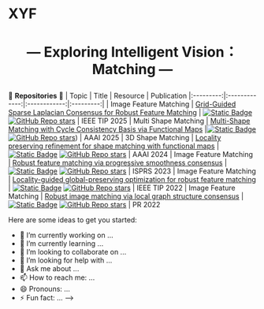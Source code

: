 # XYF

# <p align="center">— Exploring Intelligent Vision：Matching —</p>


🌱 **Repositories** 🌱
|   Topic   |     Title     |    Resource  | Publication
|:---------:|:-------------:|:------------:|:---------:|
|   Image Feature Matching  |   [Grid-Guided Sparse Laplacian Consensus for Robust Feature Matching](https://ieeexplore.ieee.org/abstract/document/10891339) | [![Static Badge](https://img.shields.io/badge/PDF-Download-blue])]([https://github.com/XiaYifan1999/XYF/blob/main/Grid-Guided_Sparse_Laplacian_Consensus_for_Robust_Feature_Matching.pdf]) [![GitHub Repo stars](https://img.shields.io/github/stars/XiaYifan1999/GSLC?style=social)](https://github.com/XiaYifan1999/GSLC) | IEEE TIP 2025
|   Multi Shape Matching  |   [Multi-Shape Matching with Cycle Consistency Basis via Functional Maps](https://ojs.aaai.org/index.php/AAAI/article/view/32926) |[![Static Badge](https://img.shields.io/badge/PDF-Download-blue])]([https://github.com/XY-boy/TTST/blob/main/fig/TTST.pdf](https://github.com/XiaYifan1999/XYF/blob/main/Multi%20Shape%20Matching.pdf)) [![GitHub Repo stars](https://github.com/XiaYifan1999/CyCoMatch?style=social)](https://github.com/XiaYifan1999/CyCoMatch)) | AAAI 2025
|   3D Shape Matching  |   [Locality preserving refinement for shape matching with functional maps](https://ojs.aaai.org/index.php/AAAI/article/view/28438) |[![Static Badge](https://img.shields.io/badge/PDF-Download-blue])](https://github.com/XiaYifan1999/XYF/blob/main/Locality%20Preserving%20Refinement%20for%20Shape%20Matching%20with%20Functional%20Maps.pdf) [![GitHub Repo stars](https://github.com/XiaYifan1999/LOPR?style=social)](https://github.com/XiaYifan1999/LOPR) | AAAI 2024
|   Image Feature Matching  |   [Robust feature matching via progressive smoothness consensus](https://www.sciencedirect.com/science/article/pii/S0924271623000229) |[![Static Badge](https://img.shields.io/badge/PDF-Download-blue])](https://github.com/XiaYifan1999/XYF/blob/main/Robust%20feature%20matching%20via%20progressive%20smoothness%20consensus.pdf) [![GitHub Repo stars](https://github.com/XiaYifan1999/PSC?style=social)](https://github.com/XiaYifan1999/PSC) | ISPRS 2023
|   Image Feature Matching  |   [Locality-guided global-preserving optimization for robust feature matching](https://ieeexplore.ieee.org/document/9843864) | [![Static Badge](https://img.shields.io/badge/PDF-Download-blue])](https://github.com/XiaYifan1999/XYF/blob/main/Locality-Guided_Global-Preserving_Optimization_for_Robust_Feature_Matching.pdf) [![GitHub Repo stars](https://github.com/XiaYifan1999/LOGO?style=social)](https://github.com/XiaYifan1999/LOGO) | IEEE TIP 2022
|   Image Feature Matching  |   [Robust image matching via local graph structure consensus](https://www.sciencedirect.com/science/article/pii/S0031320322000693) | [![Static Badge](https://img.shields.io/badge/PDF-Download-blue])](https://github.com/XiaYifan1999/XYF/blob/main/Robust%20image%20matching%20via%20local%20graph%20structure%20consensus.pdf) [![GitHub Repo stars](https://github.com/XiaYifan1999/LGSC?style=social)](https://github.com/XiaYifan1999/LGSC) | PR 2022


Here are some ideas to get you started:

- 🔭 I’m currently working on ...
- 🌱 I’m currently learning ...
- 👯 I’m looking to collaborate on ...
- 🤔 I’m looking for help with ...
- 💬 Ask me about ...
- 📫 How to reach me: ...
- 😄 Pronouns: ...
- ⚡ Fun fact: ...
-->
